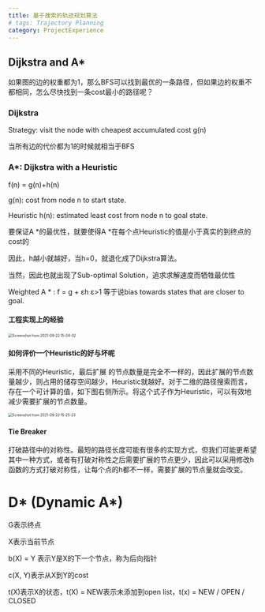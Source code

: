 ```yaml
---
title: 基于搜索的轨迹规划算法
# tags: Trajectory Planning
category: ProjectExperience
---
```


## Dijkstra and A*

如果图的边的权重都为1，那么BFS可以找到最优的一条路径，但如果边的权重不都相同，怎么尽快找到一条cost最小的路径呢？

### Dijkstra

Strategy: visit the node with cheapest accumulated cost g(n)

当所有边的代价都为1的时候就相当于BFS

### A*: Dijkstra with a Heuristic

f(n) = g(n)+h(n)

g(n): cost from node n to start state.

Heuristic h(n): estimated least cost from node n to goal state.

要保证A *的最优性，就要使得A *在每个点Heuristic的值是小于真实的到终点的cost的

因此，h越小就越好，当h=0，就退化成了Dijkstra算法。

当然，因此也就出现了Sub-optimal Solution，追求求解速度而牺牲最优性

Weighted A * : f = g + εh  ε>1 等于说bias towards states that are closer to goal.

#### 工程实现上的经验

<img src="/home/liuboyuu/1_PersonalFile/Lbaron980810.github.io/_posts/Pics_PathPlanning/Screenshot from 2021-09-22 15-04-02.png" alt="Screenshot from 2021-09-22 15-04-02" style="zoom:50%;" />

#### 如何评价一个Heuristic的好与坏呢

采用不同的Heuristic，最后扩展 的节点数量是完全不一样的，因此扩展的节点数量越少，则占用的储存空间越少，Heuristic就越好。对于二维的路径搜索而言，存在一个可计算的值，如下图右侧所示。将这个式子作为Heuristic，可以有效地减少需要扩展的节点数量。

<img src="/home/liuboyuu/1_PersonalFile/Lbaron980810.github.io/_posts/Pics_PathPlanning/Screenshot from 2021-09-22 15-25-23.png" alt="Screenshot from 2021-09-22 15-25-23" style="zoom: 50%;" />

#### Tie Breaker

打破路径中的对称性。最短的路径长度可能有很多的实现方式，但我们可能更希望其中一种方式，或者有打破对称性之后需要扩展的节点更少，因此可以采用修改h函数的方式打破对称性，让每个点的h都不一样，需要扩展的节点量就会改变。



# D\* (Dynamic A\*) 

G表示终点

X表示当前节点

b(X) = Y 表示Y是X的下一个节点，称为后向指针

c(X, Y)表示从X到Y的cost

t(X)表示X的状态，t(X) = NEW表示未添加到open list，t(x) = NEW / OPEN / CLOSED









